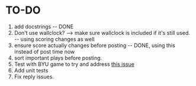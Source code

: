 # TO-DO
1. add docstrings -- DONE
2. Don't use wallclock? --> make sure wallclock is included if it's still used. -- using scoring changes as well
3. ensure score actually changes before posting -- DONE, using this instead of post time now
4. sort important plays before posting.
5. Test with BYU game to try and address [this issue](https://bsky.app/profile/blanketdevbot.bsky.social/post/3lc7qyacxl52f)
6. Add unit tests
7. Fix reply issues.